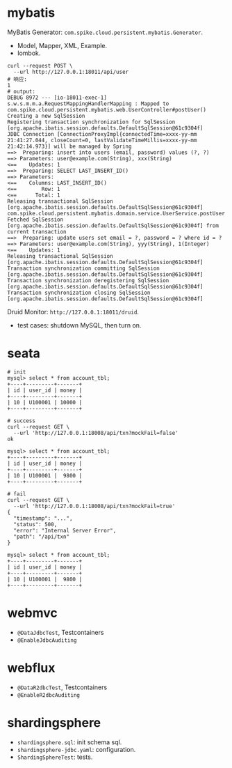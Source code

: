 # mybatis

MyBatis Generator: `com.spike.cloud.persistent.mybatis.Generator`.

- Model, Mapper, XML, Example.
- lombok.

```shell
curl --request POST \
  --url http://127.0.0.1:18011/api/user
# 响应:
1
# output:
DEBUG 8972 --- [io-18011-exec-1] s.w.s.m.m.a.RequestMappingHandlerMapping : Mapped to com.spike.cloud.persistent.mybatis.web.UserController#postUser()
Creating a new SqlSession
Registering transaction synchronization for SqlSession [org.apache.ibatis.session.defaults.DefaultSqlSession@61c9304f]
JDBC Connection [ConnectionProxyImpl{connectedTime=xxxx-yy-mm 21:41:27.044, closeCount=0, lastValidateTimeMillis=xxxx-yy-mm 21:42:14.973}] will be managed by Spring
==>  Preparing: insert into users (email, password) values (?, ?)
==> Parameters: user@example.com(String), xxx(String)
<==    Updates: 1
==>  Preparing: SELECT LAST_INSERT_ID()
==> Parameters: 
<==    Columns: LAST_INSERT_ID()
<==        Row: 1
<==      Total: 1
Releasing transactional SqlSession [org.apache.ibatis.session.defaults.DefaultSqlSession@61c9304f]
com.spike.cloud.persistent.mybatis.domain.service.UserService.postUser
Fetched SqlSession [org.apache.ibatis.session.defaults.DefaultSqlSession@61c9304f] from current transaction
==>  Preparing: update users set email = ?, password = ? where id = ?
==> Parameters: user@example.com(String), yyy(String), 1(Integer)
<==    Updates: 1
Releasing transactional SqlSession [org.apache.ibatis.session.defaults.DefaultSqlSession@61c9304f]
Transaction synchronization committing SqlSession [org.apache.ibatis.session.defaults.DefaultSqlSession@61c9304f]
Transaction synchronization deregistering SqlSession [org.apache.ibatis.session.defaults.DefaultSqlSession@61c9304f]
Transaction synchronization closing SqlSession [org.apache.ibatis.session.defaults.DefaultSqlSession@61c9304f]
```

Druid Monitor: `http://127.0.0.1:18011/druid`.

- test cases: shutdown MySQL, then turn on.

# seata

```shell
# init
mysql> select * from account_tbl;
+----+---------+-------+
| id | user_id | money |
+----+---------+-------+
| 10 | U100001 | 10000 |
+----+---------+-------+

# success
curl --request GET \
  --url 'http://127.0.0.1:18008/api/txn?mockFail=false'
ok

mysql> select * from account_tbl;
+----+---------+-------+
| id | user_id | money |
+----+---------+-------+
| 10 | U100001 |  9800 |
+----+---------+-------+
  
# fail
curl --request GET \
  --url 'http://127.0.0.1:18008/api/txn?mockFail=true'
{
  "timestamp": "...",
  "status": 500,
  "error": "Internal Server Error",
  "path": "/api/txn"
}

mysql> select * from account_tbl;
+----+---------+-------+
| id | user_id | money |
+----+---------+-------+
| 10 | U100001 |  9800 |
+----+---------+-------+
```

# webmvc

- `@DataJdbcTest`, Testcontainers
- `@EnableJdbcAuditing`

# webflux

- `@DataR2dbcTest`, Testcontainers
- `@EnableR2dbcAuditing`

# shardingsphere

- `shardingsphere.sql`: init schema sql.
- `shardingsphere-jdbc.yaml`: configuration.
- `ShardingSphereTest`: tests.
